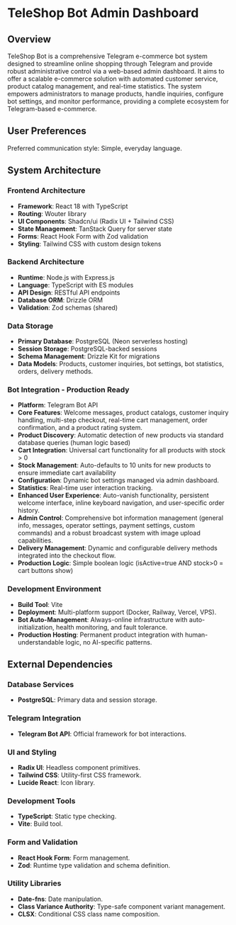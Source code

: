 # TeleShop Bot Admin Dashboard

## Overview
TeleShop Bot is a comprehensive Telegram e-commerce bot system designed to streamline online shopping through Telegram and provide robust administrative control via a web-based admin dashboard. It aims to offer a scalable e-commerce solution with automated customer service, product catalog management, and real-time statistics. The system empowers administrators to manage products, handle inquiries, configure bot settings, and monitor performance, providing a complete ecosystem for Telegram-based e-commerce.

## User Preferences
Preferred communication style: Simple, everyday language.

## System Architecture

### Frontend Architecture
- **Framework**: React 18 with TypeScript
- **Routing**: Wouter library
- **UI Components**: Shadcn/ui (Radix UI + Tailwind CSS)
- **State Management**: TanStack Query for server state
- **Forms**: React Hook Form with Zod validation
- **Styling**: Tailwind CSS with custom design tokens

### Backend Architecture
- **Runtime**: Node.js with Express.js
- **Language**: TypeScript with ES modules
- **API Design**: RESTful API endpoints
- **Database ORM**: Drizzle ORM
- **Validation**: Zod schemas (shared)

### Data Storage
- **Primary Database**: PostgreSQL (Neon serverless hosting)
- **Session Storage**: PostgreSQL-backed sessions
- **Schema Management**: Drizzle Kit for migrations
- **Data Models**: Products, customer inquiries, bot settings, bot statistics, orders, delivery methods.

### Bot Integration - Production Ready
- **Platform**: Telegram Bot API
- **Core Features**: Welcome messages, product catalogs, customer inquiry handling, multi-step checkout, real-time cart management, order confirmation, and a product rating system.
- **Product Discovery**: Automatic detection of new products via standard database queries (human logic based)
- **Cart Integration**: Universal cart functionality for all products with stock > 0
- **Stock Management**: Auto-defaults to 10 units for new products to ensure immediate cart availability
- **Configuration**: Dynamic bot settings managed via admin dashboard.
- **Statistics**: Real-time user interaction tracking.
- **Enhanced User Experience**: Auto-vanish functionality, persistent welcome interface, inline keyboard navigation, and user-specific order history.
- **Admin Control**: Comprehensive bot information management (general info, messages, operator settings, payment settings, custom commands) and a robust broadcast system with image upload capabilities.
- **Delivery Management**: Dynamic and configurable delivery methods integrated into the checkout flow.
- **Production Logic**: Simple boolean logic (isActive=true AND stock>0 = cart buttons show)

### Development Environment
- **Build Tool**: Vite
- **Deployment**: Multi-platform support (Docker, Railway, Vercel, VPS).
- **Bot Auto-Management**: Always-online infrastructure with auto-initialization, health monitoring, and fault tolerance.
- **Production Hosting**: Permanent product integration with human-understandable logic, no AI-specific patterns.

## External Dependencies

### Database Services
- **PostgreSQL**: Primary data and session storage.

### Telegram Integration
- **Telegram Bot API**: Official framework for bot interactions.

### UI and Styling
- **Radix UI**: Headless component primitives.
- **Tailwind CSS**: Utility-first CSS framework.
- **Lucide React**: Icon library.

### Development Tools
- **TypeScript**: Static type checking.
- **Vite**: Build tool.

### Form and Validation
- **React Hook Form**: Form management.
- **Zod**: Runtime type validation and schema definition.

### Utility Libraries
- **Date-fns**: Date manipulation.
- **Class Variance Authority**: Type-safe component variant management.
- **CLSX**: Conditional CSS class name composition.